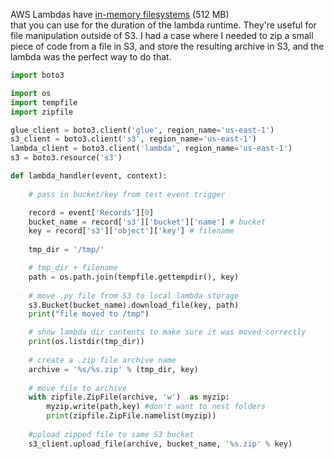AWS Lambdas have [in-memory filesystems](https://docs.aws.amazon.com/lambda/latest/dg/limits.html) (512 MB)  
that you can use for the duration of the lambda runtime. They're useful for file manipulation outside of S3. I had a case where I needed to zip a small piece of code from a file in S3, and store the resulting archive in S3, and the lambda was the perfect way to do that. 


```python
import boto3

import os
import tempfile
import zipfile

glue_client = boto3.client('glue', region_name='us-east-1')
s3_client = boto3.client('s3', region_name='us-east-1')
lambda_client = boto3.client('lambda', region_name='us-east-1')
s3 = boto3.resource('s3')

def lambda_handler(event, context):
    
    # pass in bucket/key from test event trigger

    record = event['Records'][0]
    bucket_name = record['s3']['bucket']['name'] # bucket 
    key = record['s3']['object']['key'] # filename
    
    tmp_dir = '/tmp/'

    # tmp_dir + filename
    path = os.path.join(tempfile.gettempdir(), key)
    
    # move .py file from S3 to local lambda storage
    s3.Bucket(bucket_name).download_file(key, path)
    print("file moved to /tmp")

    # show lambda dir contents to make sure it was moved correctly
    print(os.listdir(tmp_dir))
    
    # create a .zip file archive name
    archive = '%s/%s.zip' % (tmp_dir, key)
    
    # move file to archive
    with zipfile.ZipFile(archive, 'w')  as myzip:
        myzip.write(path,key) #don't want to nest folders
        print(zipfile.ZipFile.namelist(myzip))
    
    #upload zipped file to same S3 bucket
    s3_client.upload_file(archive, bucket_name, '%s.zip' % key)
```
